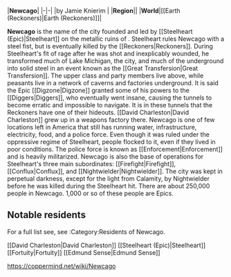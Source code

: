 |**Newcago**|
|-|-|
|by  Jamie Knierim |
|**Region**||
|**World**|[[Earth (Reckoners)\|Earth (Reckoners)]]|

**Newcago** is the name of the city founded and led by [[Steelheart (Epic)\|Steelheart]] on the metallic ruins of .
Steelheart rules Newcago with a steel fist, but is eventually killed by the [[Reckoners\|Reckoners]].
During Steelheart's fit of rage after he was shot and inexplicably wounded, he transformed much of Lake Michigan, the city, and much of the underground into solid steel in an event known as the [[Great Transfersion\|Great Transfersion]]. The upper class and party members live above, while peasants live in a network of caverns and factories underground. It is said the Epic [[Digzone\|Digzone]] granted some of his powers to the [[Diggers\|Diggers]], who eventually went insane, causing the tunnels to become erratic and impossible to navigate. It is in these tunnels that the Reckoners have one of their hideouts. [[David Charleston\|David Charleston]] grew up in a weapons factory there. 
Newcago is one of few locations left in America that still has running water, infrastructure, electricity, food, and a police force. Even though it was ruled under the oppressive regime of Steelheart, people flocked to it, even if they lived in poor conditions. The police force is known as [[Enforcement\|Enforcement]] and is heavily militarized. 
Newcago is also the base of operations for Steelheart's three main subordinates: [[Firefight\|Firefight]], [[Conflux\|Conflux]], and [[Nightwielder\|Nightwielder]]. The city was kept in perpetual darkness, except for the light from Calamity, by Nightwielder before he was killed during the Steelheart hit. 
There are about 250,000 people in Newcago. 1,000 or so of these people are Epics.

## Notable residents
For a full list see, see :Category:Residents of Newcago.

[[David Charleston\|David Charleston]]
[[Steelheart (Epic)\|Steelheart]]
[[Fortuity\|Fortuity]]
[[Edmund Sense\|Edmund Sense]]



https://coppermind.net/wiki/Newcago